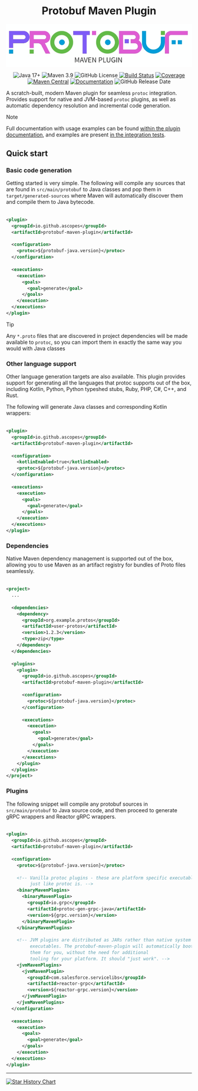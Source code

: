 <h1 align="center">Protobuf Maven Plugin</h1>

<img align="center" alt="logo" src="protobuf-maven-plugin/src/site/resources/images/banner.jpg">

<p align="center">
  <!-- Note: do not put inner tags on newlines within <a/>, it messes up the rendering of text decorations leaving blue underlines between badges. -->
  <img alt="Java 17+" src="https://img.shields.io/badge/Java-17+-red?logo=openjdk&logoColor=white">
  <img alt="Maven 3.9" src="https://img.shields.io/badge/maven-3.8,%204.x-blue?logo=apache-maven">
  <img alt="GitHub License" src="https://img.shields.io/github/license/ascopes/protobuf-maven-plugin">
  <a href="https://github.com/ascopes/protobuf-maven-plugin/actions/workflows/build.yml"><img alt="Build Status" src="https://github.com/ascopes/protobuf-maven-plugin/actions/workflows/build.yml/badge.svg?branch=main"></a>
  <a href="https://codecov.io/gh/ascopes/protobuf-maven-plugin"><img alt="Coverage" src="https://img.shields.io/codecov/c/github/ascopes/protobuf-maven-plugin/main"></a>
  <a href="https://search.maven.org/search?q=g:%22io.github.ascopes%22%20AND%20a:%22protobuf-maven-plugin%22"><img alt="Maven Central" src="https://img.shields.io/maven-central/v/io.github.ascopes/protobuf-maven-plugin.svg?label=Maven%20Central"></a>
  <a href="https://ascopes.github.io/protobuf-maven-plugin"><img alt="Documentation" src="https://img.shields.io/badge/documentation-latest-purple?logo=apache-maven"></a>
  <img alt="GitHub Release Date" src="https://img.shields.io/github/release-date/ascopes/protobuf-maven-plugin">
</p>


A scratch-built, modern Maven plugin for seamless `protoc` integration. Provides support for native
and JVM-based `protoc` plugins, as well as automatic dependency resolution and incremental code
generation.

> [!NOTE]
> Full documentation with usage examples can be
> found [within the plugin documentation](https://ascopes.github.io/protobuf-maven-plugin),
> and examples are
> present [in the integration tests](https://github.com/ascopes/protobuf-maven-plugin/tree/main/protobuf-maven-plugin/src/it).

## Quick start

### Basic code generation

Getting started is very simple. The following will compile any sources that are found in
`src/main/protobuf` to Java classes and pop them in `target/generated-sources` where Maven
will automatically discover them and compile them to Java bytecode.

```xml

<plugin>
  <groupId>io.github.ascopes</groupId>
  <artifactId>protobuf-maven-plugin</artifactId>

  <configuration>
    <protoc>${protobuf-java.version}</protoc>
  </configuration>

  <executions>
    <execution>
      <goals>
        <goal>generate</goal>
      </goals>
    </execution>
  </executions>
</plugin>
```

> [!TIP]
> Any `*.proto` files that are discovered in project dependencies will be made available
> to `protoc`,
> so you can import them in exactly the same way you would with Java classes 

### Other language support

Other language generation targets are also available. This plugin provides support for generating
all
the languages that protoc supports out of the box, including Kotlin, Python, Python typeshed stubs,
Ruby, PHP, C#, C++, and Rust.

The following will generate Java classes and corresponding Kotlin wrappers:

```xml

<plugin>
  <groupId>io.github.ascopes</groupId>
  <artifactId>protobuf-maven-plugin</artifactId>

  <configuration>
    <kotlinEnabled>true</kotlinEnabled>
    <protoc>${protobuf-java.version}</protoc>
  </configuration>

  <executions>
    <execution>
      <goals>
        <goal>generate</goal>
      </goals>
    </execution>
  </executions>
</plugin>
```

### Dependencies

Native Maven dependency management is supported out of the box, allowing you to use Maven as an
artifact registry for bundles of Proto files seamlessly.

```xml

<project>
  ...

  <dependencies>
    <dependency>
      <groupId>org.example.protos</groupId>
      <artifactId>user-protos</artifactId>
      <version>1.2.3</version>
      <type>zip</type>
    </dependency>
  </dependencies>

  <plugins>
    <plugin>
      <groupId>io.github.ascopes</groupId>
      <artifactId>protobuf-maven-plugin</artifactId>

      <configuration>
        <protoc>${protobuf-java.version}</protoc>
      </configuration>

      <executions>
        <execution>
          <goals>
            <goal>generate</goal>
          </goals>
        </execution>
      </executions>
    </plugin>
  </plugins>
</project>
```

### Plugins

The following snippet will compile any protobuf sources in `src/main/protobuf` to Java source code,
and then proceed to generate gRPC wrappers and Reactor gRPC wrappers.

```xml

<plugin>
  <groupId>io.github.ascopes</groupId>
  <artifactId>protobuf-maven-plugin</artifactId>

  <configuration>
    <protoc>${protobuf-java.version}</protoc>

    <!-- Vanilla protoc plugins - these are platform specific executables
         just like protoc is. -->
    <binaryMavenPlugins>
      <binaryMavenPlugin>
        <groupId>io.grpc</groupId>
        <artifactId>protoc-gen-grpc-java</artifactId>
        <version>${grpc.version}</version>
      </binaryMavenPlugin>
    </binaryMavenPlugins>

    <!-- JVM plugins are distributed as JARs rather than native system
         executables. The protobuf-maven-plugin will automatically bootstrap
         them for you, without the need for additional
         tooling for your platform. It should "just work". -->
    <jvmMavenPlugins>
      <jvmMavenPlugin>
        <groupId>com.salesforce.servicelibs</groupId>
        <artifactId>reactor-grpc</artifactId>
        <version>${reactor-grpc.version}</version>
      </jvmMavenPlugin>
    </jvmMavenPlugins>
  </configuration>

  <executions>
    <execution>
      <goals>
        <goal>generate</goal>
      </goals>
    </execution>
  </executions>
</plugin>
```

---

[![Star History Chart](https://api.star-history.com/svg?repos=ascopes/protobuf-maven-plugin&type=Timeline&theme=dark)](https://www.star-history.com/#ascopes/protobuf-maven-plugin&Timeline)
